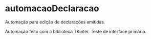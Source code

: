 # automacaoDeclaracao
Automação para edição de declarações emitidas.

Automação feito com a biblioteca TKinter.
Teste de interface primária.
